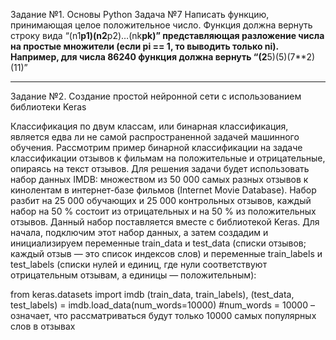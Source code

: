 Задание №1. Основы Python
    Задача №7
    Написать функцию, принимающая целое положительное число. Функция
    должна вернуть строку вида “(n1**p1)(n2**p2)…(nk**pk)” представляющая
    разложение числа на простые множители (если pi == 1, то выводить только
    ni).
    Например, для числа 86240 функция должна вернуть “(2**5)(5)(7**2)(11)”

--------------------------------------------------------------------------------------------

Задание №2. Создание простой нейронной сети с
использованием библиотеки Keras

Классификация по двум классам, или бинарная классификация, является едва ли не самой
распространенной задачей машинного обучения. Рассмотрим пример бинарной классификации на
задаче классификации отзывов к фильмам на положительные и отрицательные, опираясь на текст
отзывов.
Для решения задачи будет использовать набор данных IMDB: множеством из 50 000 самых разных
отзывов к кинолентам в интернет-базе фильмов (Internet Movie Database). Набор разбит на 25 000
обучающих и 25 000 контрольных отзывов, каждый набор на 50 % состоит из отрицательных и на 50
% из положительных отзывов. Данный набор поставляется вместе с библиотекой Keras.
Для начала, подключим этот набор данных, а затем создадим и инициализируем переменные
train_data и test_data (списки отзывов; каждый отзыв — это список индексов слов) и переменные
train_labels и test_labels (списки нулей и единиц, где нули соответствуют отрицательным отзывам,
а единицы — положительным):

from keras.datasets import imdb
(train_data, train_labels), (test_data, test_labels) = imdb.load_data(num_words=10000)
#num_words = 10000 – означает, что рассматриваться будут только 10000 самых популярных слов в отзывах

